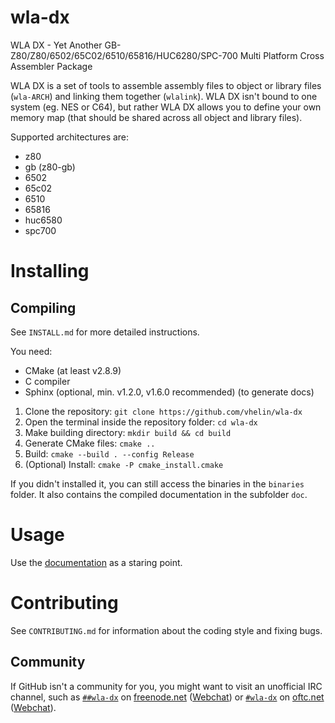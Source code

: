 wla-dx
======

WLA DX - Yet Another
GB-Z80/Z80/6502/65C02/6510/65816/HUC6280/SPC-700
Multi Platform Cross Assembler Package

WLA DX is a set of tools to assemble assembly files to object or library files
(`wla-ARCH`) and linking them together (`wlalink`). WLA DX isn't bound to one
system (eg. NES or C64), but rather WLA DX allows you to define your own
memory map (that should be shared across all object and library files).

Supported architectures are:

* z80
* gb (z80-gb)
* 6502
* 65c02
* 6510
* 65816
* huc6580
* spc700



Installing
==========

Compiling
---------

See `INSTALL.md` for more detailed instructions.

You need:

* CMake (at least v2.8.9)
* C compiler
* Sphinx (optional, min. v1.2.0, v1.6.0 recommended) (to generate docs)

1. Clone the repository: `git clone https://github.com/vhelin/wla-dx`
2. Open the terminal inside the repository folder: `cd wla-dx`
3. Make building directory: `mkdir build && cd build`
4. Generate CMake files: `cmake ..`
5. Build: `cmake --build . --config Release`
6. (Optional) Install: `cmake -P cmake_install.cmake`

If you didn't installed it, you can still access the binaries in the `binaries`
folder. It also contains the compiled documentation in the subfolder `doc`.



Usage
=====

Use the [documentation](https://wla-dx.readthedocs.io/en/latest/) as a staring
point.



Contributing
============

See `CONTRIBUTING.md` for information about the coding style and fixing bugs.


Community
---------

If GitHub isn't a community for you, you might want to visit an unofficial
IRC channel, such as
[`##wla-dx`][irc-fn] on [freenode.net][fn] ([Webchat][fn-webchat])
or
[`#wla-dx`][irc-oftc] on [oftc.net][oftc] ([Webchat][oftc-webchat]).

[irc-fn]: irc://chat.freenode.net/##wla-dx
[irc-oftc]: irc://irc.oftc.net/#wla-dx
[fn]: https://freenode.net/
[fn-webchat]: https://webchat.freenode.net?channels=%23%23wla-dx
[oftc]: https://oftc.net/
[oftc-webchat]: https://webchat.oftc.net/?channels=wla-dx

